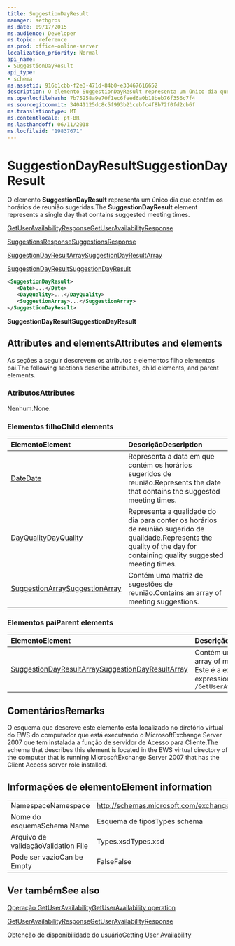 ```yaml
---
title: SuggestionDayResult
manager: sethgros
ms.date: 09/17/2015
ms.audience: Developer
ms.topic: reference
ms.prod: office-online-server
localization_priority: Normal
api_name:
- SuggestionDayResult
api_type:
- schema
ms.assetid: 916b1cbb-f2e3-471d-84b0-e33467616652
description: O elemento SuggestionDayResult representa um único dia que contém os horários de reunião sugeridas.
ms.openlocfilehash: 7b75258a9e70f1ec6feed6a0b18beb76f356c7f4
ms.sourcegitcommit: 34041125dc8c5f993b21cebfc4f8b72f0fd2cb6f
ms.translationtype: MT
ms.contentlocale: pt-BR
ms.lasthandoff: 06/11/2018
ms.locfileid: "19837671"
---
```

# <a name="suggestiondayresult"></a><span data-ttu-id="71c99-103">SuggestionDayResult</span><span class="sxs-lookup"><span data-stu-id="71c99-103">SuggestionDayResult</span></span>

<span data-ttu-id="71c99-104">O elemento **SuggestionDayResult** representa um único dia que contém os horários de reunião sugeridas.</span><span class="sxs-lookup"><span data-stu-id="71c99-104">The **SuggestionDayResult** element represents a single day that contains suggested meeting times.</span></span> 
  
[<span data-ttu-id="71c99-105">GetUserAvailabilityResponse</span><span class="sxs-lookup"><span data-stu-id="71c99-105">GetUserAvailabilityResponse</span></span>](getuseravailabilityresponse.md)
  
[<span data-ttu-id="71c99-106">SuggestionsResponse</span><span class="sxs-lookup"><span data-stu-id="71c99-106">SuggestionsResponse</span></span>](suggestionsresponse.md)
  
[<span data-ttu-id="71c99-107">SuggestionDayResultArray</span><span class="sxs-lookup"><span data-stu-id="71c99-107">SuggestionDayResultArray</span></span>](suggestiondayresultarray.md)
  
[<span data-ttu-id="71c99-108">SuggestionDayResult</span><span class="sxs-lookup"><span data-stu-id="71c99-108">SuggestionDayResult</span></span>](suggestiondayresult.md)
  
```xml
<SuggestionDayResult>
   <Date>...</Date>
   <DayQuality>...</DayQuality>
   <SuggestionArray>...</SuggestionArray>
</SuggestionDayResult>
```

 <span data-ttu-id="71c99-109">**SuggestionDayResult**</span><span class="sxs-lookup"><span data-stu-id="71c99-109">**SuggestionDayResult**</span></span>
## <a name="attributes-and-elements"></a><span data-ttu-id="71c99-110">Attributes and elements</span><span class="sxs-lookup"><span data-stu-id="71c99-110">Attributes and elements</span></span>

<span data-ttu-id="71c99-111">As seções a seguir descrevem os atributos e elementos filho elementos pai.</span><span class="sxs-lookup"><span data-stu-id="71c99-111">The following sections describe attributes, child elements, and parent elements.</span></span>
  
### <a name="attributes"></a><span data-ttu-id="71c99-112">Atributos</span><span class="sxs-lookup"><span data-stu-id="71c99-112">Attributes</span></span>

<span data-ttu-id="71c99-113">Nenhum.</span><span class="sxs-lookup"><span data-stu-id="71c99-113">None.</span></span>
  
### <a name="child-elements"></a><span data-ttu-id="71c99-114">Elementos filho</span><span class="sxs-lookup"><span data-stu-id="71c99-114">Child elements</span></span>

|<span data-ttu-id="71c99-115">**Elemento**</span><span class="sxs-lookup"><span data-stu-id="71c99-115">**Element**</span></span>|<span data-ttu-id="71c99-116">**Descrição**</span><span class="sxs-lookup"><span data-stu-id="71c99-116">**Description**</span></span>|
|:-----|:-----|
|[<span data-ttu-id="71c99-117">Date</span><span class="sxs-lookup"><span data-stu-id="71c99-117">Date</span></span>](date.md) <br/> |<span data-ttu-id="71c99-118">Representa a data em que contém os horários sugeridos de reunião.</span><span class="sxs-lookup"><span data-stu-id="71c99-118">Represents the date that contains the suggested meeting times.</span></span>  <br/> |
|[<span data-ttu-id="71c99-119">DayQuality</span><span class="sxs-lookup"><span data-stu-id="71c99-119">DayQuality</span></span>](dayquality.md) <br/> |<span data-ttu-id="71c99-120">Representa a qualidade do dia para conter os horários de reunião sugerido de qualidade.</span><span class="sxs-lookup"><span data-stu-id="71c99-120">Represents the quality of the day for containing quality suggested meeting times.</span></span>  <br/> |
|[<span data-ttu-id="71c99-121">SuggestionArray</span><span class="sxs-lookup"><span data-stu-id="71c99-121">SuggestionArray</span></span>](suggestionarray.md) <br/> |<span data-ttu-id="71c99-122">Contém uma matriz de sugestões de reunião.</span><span class="sxs-lookup"><span data-stu-id="71c99-122">Contains an array of meeting suggestions.</span></span>  <br/> |
   
### <a name="parent-elements"></a><span data-ttu-id="71c99-123">Elementos pai</span><span class="sxs-lookup"><span data-stu-id="71c99-123">Parent elements</span></span>

|<span data-ttu-id="71c99-124">**Elemento**</span><span class="sxs-lookup"><span data-stu-id="71c99-124">**Element**</span></span>|<span data-ttu-id="71c99-125">**Descrição**</span><span class="sxs-lookup"><span data-stu-id="71c99-125">**Description**</span></span>|
|:-----|:-----|
|[<span data-ttu-id="71c99-126">SuggestionDayResultArray</span><span class="sxs-lookup"><span data-stu-id="71c99-126">SuggestionDayResultArray</span></span>](suggestiondayresultarray.md) <br/> |<span data-ttu-id="71c99-127">Contém uma matriz de reunião sugestões organizados por data.</span><span class="sxs-lookup"><span data-stu-id="71c99-127">Contains an array of meeting suggestions organized by date.</span></span>  <br/> <span data-ttu-id="71c99-128">Este é a expressão XPath para esse elemento:</span><span class="sxs-lookup"><span data-stu-id="71c99-128">The following is the XPath expression to this element:</span></span>  <br/>  `/GetUserAvailabilityResponse/SuggestionsResponse/SuggestionDayResultArray` <br/> |
   
## <a name="remarks"></a><span data-ttu-id="71c99-129">Comentários</span><span class="sxs-lookup"><span data-stu-id="71c99-129">Remarks</span></span>

<span data-ttu-id="71c99-130">O esquema que descreve este elemento está localizado no diretório virtual do EWS do computador que está executando o MicrosoftExchange Server 2007 que tem instalada a função de servidor de Acesso para Cliente.</span><span class="sxs-lookup"><span data-stu-id="71c99-130">The schema that describes this element is located in the EWS virtual directory of the computer that is running MicrosoftExchange Server 2007 that has the Client Access server role installed.</span></span>
  
## <a name="element-information"></a><span data-ttu-id="71c99-131">Informações de elemento</span><span class="sxs-lookup"><span data-stu-id="71c99-131">Element information</span></span>

|||
|:-----|:-----|
|<span data-ttu-id="71c99-132">Namespace</span><span class="sxs-lookup"><span data-stu-id="71c99-132">Namespace</span></span>  <br/> |http://schemas.microsoft.com/exchange/services/2006/types  <br/> |
|<span data-ttu-id="71c99-133">Nome do esquema</span><span class="sxs-lookup"><span data-stu-id="71c99-133">Schema Name</span></span>  <br/> |<span data-ttu-id="71c99-134">Esquema de tipos</span><span class="sxs-lookup"><span data-stu-id="71c99-134">Types schema</span></span>  <br/> |
|<span data-ttu-id="71c99-135">Arquivo de validação</span><span class="sxs-lookup"><span data-stu-id="71c99-135">Validation File</span></span>  <br/> |<span data-ttu-id="71c99-136">Types.xsd</span><span class="sxs-lookup"><span data-stu-id="71c99-136">Types.xsd</span></span>  <br/> |
|<span data-ttu-id="71c99-137">Pode ser vazio</span><span class="sxs-lookup"><span data-stu-id="71c99-137">Can be Empty</span></span>  <br/> |<span data-ttu-id="71c99-138">False</span><span class="sxs-lookup"><span data-stu-id="71c99-138">False</span></span>  <br/> |
   
## <a name="see-also"></a><span data-ttu-id="71c99-139">Ver também</span><span class="sxs-lookup"><span data-stu-id="71c99-139">See also</span></span>



[<span data-ttu-id="71c99-140">Operação GetUserAvailability</span><span class="sxs-lookup"><span data-stu-id="71c99-140">GetUserAvailability operation</span></span>](getuseravailability-operation.md)
  
[<span data-ttu-id="71c99-141">GetUserAvailabilityResponse</span><span class="sxs-lookup"><span data-stu-id="71c99-141">GetUserAvailabilityResponse</span></span>](getuseravailabilityresponse.md)


[<span data-ttu-id="71c99-142">Obtenção de disponibilidade do usuário</span><span class="sxs-lookup"><span data-stu-id="71c99-142">Getting User Availability</span></span>](http://msdn.microsoft.com/library/d4133fcb-9b0f-4e6b-aadf-a389da83516a%28Office.15%29.aspx)

